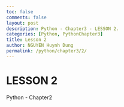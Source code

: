 ```yaml
---
toc: false
comments: false
layout: post
description: Python - Chapter3 - LESSON 2.
categories: [Python, PythonChapter3]
title: Lesson 2
author: NGUYEN Huynh Dung
permalink: /python/chapter3/2/
---
```


# LESSON 2
Python - Chapter2



